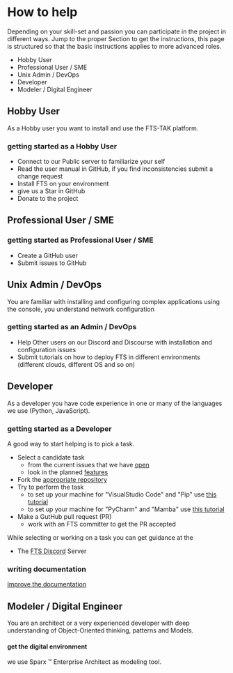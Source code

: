 
# How to help
Depending on your skill-set and passion you can participate in the project in different ways.
Jump to the proper Section to get the instructions,
this page is structured so that the basic instructions applies to more advanced roles.

* Hobby User
* Professional User / SME
* Unix Admin / DevOps
* Developer
* Modeler / Digital Engineer 

## Hobby User
As a Hobby user you want to install and use the FTS-TAK platform.
### getting started as a Hobby User
* Connect to our Public server to familiarize your self
* Read the user manual in GitHub, if you find inconsistencies submit a change request
* Install FTS on your environment
* give us a Star in GitHub
* Donate to the project

## Professional User / SME
### getting started as Professional User / SME
* Create a GitHub user
* Submit issues to GitHub

## Unix Admin / DevOps
You are familiar with installing and configuring complex applications using the console,
you understand network configuration

### getting started as an Admin / DevOps
* Help Other users on our Discord and Discourse with installation and configuration issues
* Submit tutorials on how to deploy FTS in different environments (different clouds, different OS and so on)

## Developer
As a developer you have code experience in one or many of the languages we use (Python, JavaScript).

### getting started as a Developer
A good way to start helping is to pick a task.

* Select a candidate task
    * from the current issues that we have [open](https://github.com/FreeTAKTeam/FreeTakServer/issues?q=is%3Aissue+is%3Aopen+is%3Aissue+is%3Aopen+label%3Abug_normal%2Cbug_minor%2Cbug_Fatal)  
    * look in the planned [features](https://github.com/FreeTAKTeam/FreeTakServer/issues?q=is%3Aissue+is%3Aopen+label%3Aenhancement)
* Fork the [appropriate repository](https://github.com/orgs/FreeTAKTeam/repositories)
* Try to perform the task 
    * to set up your machine for "VisualStudio Code" and "Pip" use [this tutorial](DevSetupPipVScode.md)
    * to set up your machine for "PyCharm" and "Mamba" use [this tutorial](DevSetupMambaPyCharm.md)
* Make a GutHub pull request (PR)
    * work with an FTS committer to get the PR accepted 

While selecting or working on a task you can get guidance at the

- The [FTS Discord](https://discord.gg/m8cBzQM2te) Server

### writing documentation

[Improve the documentation](WriteDocumentation.md)


## Modeler / Digital Engineer
You are an architect or a very experienced developer with
deep understanding of Object-Oriented thinking, patterns and Models.

#### get the digital environment
we use Sparx &trade; Enterprise Architect as modeling tool.
